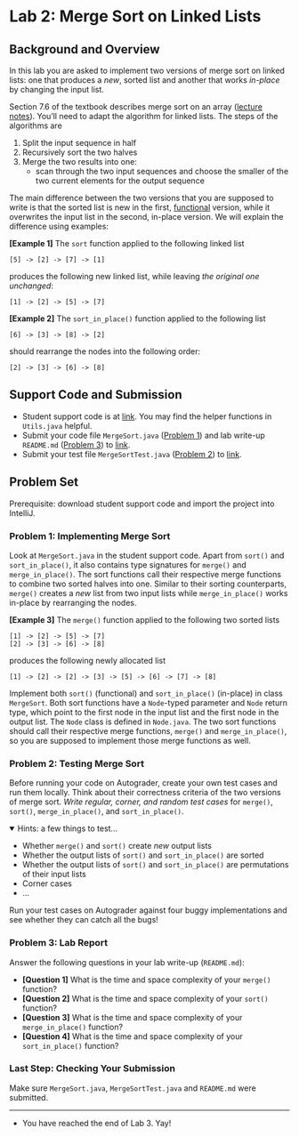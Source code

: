 # Lab 2: Merge Sort on Linked Lists

## Background and Overview

In this lab you are asked to implement two versions of merge sort on linked lists:
one that produces a _new_, sorted list and another that works _in-place_ by changing
the input list.

Section 7.6 of the textbook describes merge sort on an array ([lecture notes](./lectures/more-algo-analysis.html)).
You’ll need to adapt the algorithm for linked lists. The steps of the algorithms are

1. Split the input sequence in half
2. Recursively sort the two halves
3. Merge the two results into one:
   - scan through the two input sequences and choose the smaller of the two
     current elements for the output sequence

The main difference between the two versions that you are supposed to write
is that the sorted list is new in the first, [functional](https://en.wikipedia.org/wiki/Functional_programming)
version, while it overwrites the input list in the second, in-place version.
We will explain the difference using examples:

**[Example 1]** The `sort` function applied to the following linked list

```
[5] -> [2] -> [7] -> [1]
```

produces the following new linked list, while leaving _the original one unchanged_:

```
[1] -> [2] -> [5] -> [7]
```

**[Example 2]** The `sort_in_place()` function applied to the following list

```
[6] -> [3] -> [8] -> [2]
```

should rearrange the nodes into the following order:

```
[2] -> [3] -> [6] -> [8]
```

## Support Code and Submission

+ Student support code is at [link](https://github.com/IUDataStructuresCourse/merge-sort-list-student-support-code).
  You may find the helper functions in `Utils.java` helpful.
+ Submit your code file `MergeSort.java` ([Problem 1](#problem-1-implementing-merge-sort))
  and lab write-up `README.md` ([Problem 3](#problem-3-lab-report)) to
  [link](https://autograder.luddy.indiana.edu/web/project/936).
+ Submit your test file `MergeSortTest.java` ([Problem 2](#problem-2-testing-merge-sort)) to
    [link](https://autograder.luddy.indiana.edu/web/project/942).

## Problem Set

Prerequisite: download student support code and import the project into IntelliJ.

### Problem 1: Implementing Merge Sort

Look at `MergeSort.java` in the student support code. Apart from `sort()` and `sort_in_place()`,
it also contains type signatures for `merge()` and `merge_in_place()`. The sort functions call
their respective merge functions to combine two sorted halves into one. Similar to their sorting
counterparts, `merge()` creates a _new_ list from two input lists while `merge_in_place()` works
in-place by rearranging the nodes.

**[Example 3]** The `merge()` function applied to the following two sorted lists

```
[1] -> [2] -> [5] -> [7]
[2] -> [3] -> [6] -> [8]
```

produces the following newly allocated list

```
[1] -> [2] -> [2] -> [3] -> [5] -> [6] -> [7] -> [8]
```

Implement both `sort()` (functional) and `sort_in_place()` (in-place) in class `MergeSort`.
Both sort functions have a `Node`-typed parameter and `Node` return type, which point to
the first node in the input list and the first node in the output list.
The `Node` class is defined in `Node.java`.
The two sort functions should call their respective merge functions, `merge()` and
`merge_in_place()`, so you are supposed to implement those merge functions as well.


### Problem 2: Testing Merge Sort

Before running your code on Autograder, create your own test cases and run them locally.
Think about their correctness criteria of the two versions of merge sort.
_Write regular, corner, and random test cases_ for `merge()`, `sort()`, `merge_in_place()`,
and `sort_in_place()`.

<details open="true">
  <summary>Hints: a few things to test...</summary>
  <ul>
    <li>Whether <code>merge()</code> and <code>sort()</code> create <em>new</em> output lists</li>
    <li>Whether the output lists of <code>sort()</code> and <code>sort_in_place()</code> are sorted</li>
    <li>Whether the output lists of <code>sort()</code> and <code>sort_in_place()</code> are permutations
        of their input lists</li>
    <li>Corner cases</li>
    <li>...</li>
  </ul>
</details>

Run your test cases on Autograder against four buggy implementations and see whether they can
catch all the bugs!


### Problem 3: Lab Report

Answer the following questions in your lab write-up (`README.md`):

+ **[Question 1]** What is the time and space complexity of your `merge()` function?
+ **[Question 2]** What is the time and space complexity of your `sort()` function?
+ **[Question 3]** What is the time and space complexity of your `merge_in_place()` function?
+ **[Question 4]** What is the time and space complexity of your `sort_in_place()` function?

### Last Step: Checking Your Submission

Make sure `MergeSort.java`, `MergeSortTest.java` and `README.md` were submitted.

-----------------

* You have reached the end of Lab 3. Yay!
